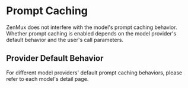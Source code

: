 # Prompt Caching

ZenMux does not interfere with the model's prompt caching behavior. Whether prompt caching is enabled depends on the model provider's default behavior and the user's call parameters.

## Provider Default Behavior

For different model providers' default prompt caching behaviors, please refer to each model's detail page.